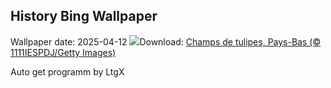 ## History Bing Wallpaper
Wallpaper date: 2025-04-12
![](https://www.bing.com/th?id=OHR.TulipsWindmill_FR-CA8325142207_UHD.jpg&w=1000)Download: [Champs de tulipes, Pays-Bas (© 1111IESPDJ/Getty Images)](https://www.bing.com/th?id=OHR.TulipsWindmill_FR-CA8325142207_UHD.jpg)

Auto get programm by LtgX
